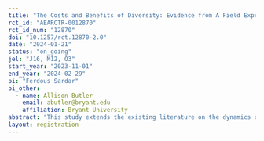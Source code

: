 ```yaml
---
title: "The Costs and Benefits of Diversity: Evidence from A Field Experiment"
rct_id: "AEARCTR-0012870"
rct_id_num: "12870"
doi: "10.1257/rct.12870-2.0"
date: "2024-01-21"
status: "on_going"
jel: "J16, M12, O3"
start_year: "2023-11-01"
end_year: "2024-02-29"
pi: "Ferdous Sardar"
pi_other:
  - name: Allison Butler
    email: abutler@bryant.edu
    affiliation: Bryant University
abstract: "This study extends the existing literature on the dynamics of diverse teams by leveraging a natural experiment. It involves college students working in teams on real-world design challenges in a natural setting with heightened incentive. Around 900 students are randomly assigned into teams with varying gender compositions, including all-male, male-majority mixed gender, balanced mixed gender, and female-majority mixed gender configurations. Using administrative and survey data, this study seeks to provide insights into both objective performance metrics and subjective personal experiences."
layout: registration
---
```


